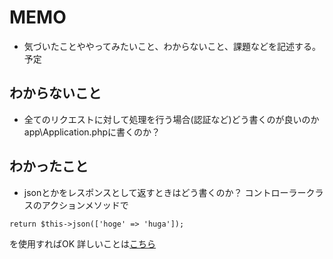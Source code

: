 MEMO
=================

* 気づいたことややってみたいこと、わからないこと、課題などを記述する。予定

わからないこと
--------------

* 全てのリクエストに対して処理を行う場合(認証など)どう書くのが良いのか
app\Application.phpに書くのか？

わかったこと
----------

* jsonとかをレスポンスとして返すときはどう書くのか？
コントローラークラスのアクションメソッドで
```
return $this->json(['hoge' => 'huga']);
```
を使用すればOK
詳しいことは[こちら](https://github.com/mercari/dietcube/blob/master/src/Controller.php#L96)
